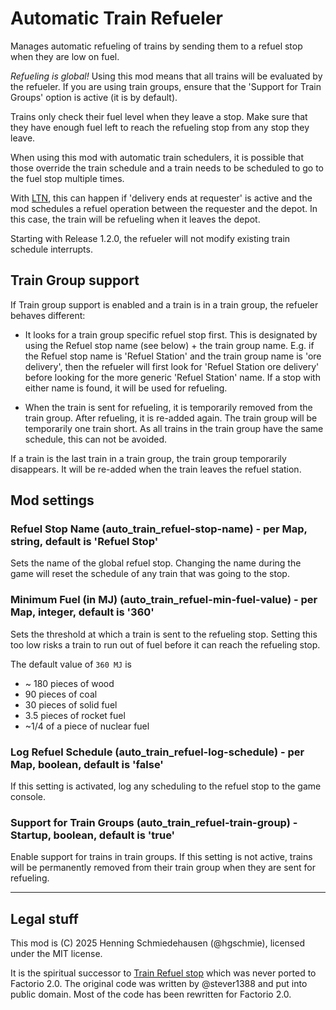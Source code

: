 # Automatic Train Refueler

Manages automatic refueling of trains by sending them to a refuel stop when they are low on fuel.

*Refueling is global!* Using this mod means that all trains will be evaluated by the refueler. If you are using train groups, ensure that the 'Support for Train Groups' option is active (it is by default).

Trains only check their fuel level when they leave a stop. Make sure that they have enough fuel left to reach the refueling stop from any stop they leave.

When using this mod with automatic train schedulers, it is possible that those override the train schedule and a train needs to be scheduled to go to the fuel stop multiple times.

With [LTN](https://mods.factorio.com/mod/LogisticTrainNetwork), this can happen if 'delivery ends at requester' is active and the mod schedules a refuel operation between the requester and the depot. In this case, the train will be refueling when it leaves the depot.

Starting with Release 1.2.0, the refueler will not modify existing train schedule interrupts.

## Train Group support

If Train group support is enabled and a train is in a train group, the refueler behaves different:

- It looks for a train group specific refuel stop first. This is designated by using the Refuel stop name (see below) + the train group name. E.g. if the Refuel stop name is 'Refuel Station' and the train group name is 'ore delivery', then the refueler will first look for 'Refuel Station ore delivery' before looking for the more generic 'Refuel Station' name. If a stop with either name is found, it will be used for refueling.

- When the train is sent for refueling, it is temporarily removed from the train group. After refueling, it is re-added again. The train group will be temporarily one train short. As all trains in the train group have the same schedule, this can not be avoided.

If a train is the last train in a train group, the train group temporarily disappears. It will be re-added when the train leaves the refuel station.

## Mod settings

### Refuel Stop Name (auto_train_refuel-stop-name) - per Map, string, default is 'Refuel Stop'

Sets the name of the global refuel stop. Changing the name during the game will reset the schedule of any train that was going to the stop.

### Minimum Fuel (in MJ) (auto_train_refuel-min-fuel-value) - per Map, integer, default is '360'

Sets the threshold at which a train is sent to the refueling stop. Setting this too low risks a train to run out of fuel before it can reach the refueling stop.

The default value of `360 MJ` is

* ~ 180 pieces of wood
* 90 pieces of coal
* 30 pieces of solid fuel
* 3.5 pieces of rocket fuel
* ~1/4 of a piece of nuclear fuel

### Log Refuel Schedule (auto_train_refuel-log-schedule) - per Map, boolean, default is 'false'

If this setting is activated, log any scheduling to the refuel stop to the game console.

### Support for Train Groups (auto_train_refuel-train-group) - Startup, boolean, default is 'true'

Enable support for trains in train groups. If this setting is not active, trains will be permanently removed from their train group when they are sent for refueling.

----

## Legal stuff

This mod is (C) 2025 Henning Schmiedehausen (@hgschmie), licensed under the MIT license.

It is the spiritual successor to [Train Refuel stop](https://mods.factorio.com/mod/TrainRefuelstop) which was never ported to Factorio 2.0. The original code was written by @stever1388 and put into public domain. Most of the code has been rewritten for Factorio 2.0.
